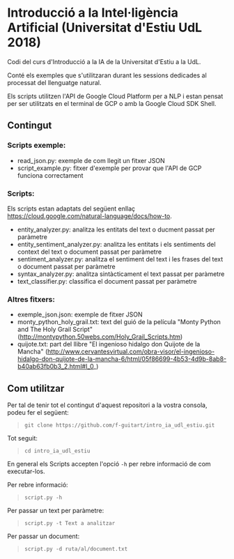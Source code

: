 # Introducció a la Intel·ligència Artificial (Universitat d'Estiu UdL 2018)

Codi del curs d'Introducció a la IA de la Universitat d'Estiu a la UdL.

Conté els exemples que s'utilitzaran durant les sessions dedicades al processat del llenguatge natural.

Els scripts utilitzen l'API de Google Cloud Platform per a NLP i estan pensat per ser utilitzats en el terminal de GCP o amb la Google Cloud SDK Shell.

## Contingut

### Scripts exemple:
* read_json.py: exemple de com llegit un fitxer JSON
* script_example.py: fitxer d'exemple per provar que l'API de GCP funciona correctament

### Scripts:
Els scripts estan adaptats del següent enllaç https://cloud.google.com/natural-language/docs/how-to.

* entity_analyzer.py: analitza les entitats del text o ducment passat per paràmetre
* entity_sentiment_analyzer.py: analitza les entitats i els sentiments del context del text o document passat per paràmetre
* sentiment_analyzer.py: analitza el sentiment del text i les frases del text o document passat per paràmetre
* syntax_analyzer.py: analitza sintàcticament el text passat per paràmetre
* text_classifier.py: classifica el document passat per paràmetre

### Altres fitxers:
* exemple_json.json: exemple de fitxer JSON
* monty_python_holy_grail.txt: text del guió de la película "Monty Python and The Holy Grail Script" (http://montypython.50webs.com/Holy_Grail_Scripts.htm)
* quijote.txt: part del llibre "El ingenioso hidalgo don Quijote de la Mancha" (http://www.cervantesvirtual.com/obra-visor/el-ingenioso-hidalgo-don-quijote-de-la-mancha-6/html/05f86699-4b53-4d9b-8ab8-b40ab63fb0b3_2.html#I_0_)

## Com utilitzar

Per tal de tenir tot el contingut d'aquest repositori a la vostra consola, podeu fer el següent:

> `git clone https://github.com/f-guitart/intro_ia_udl_estiu.git`

Tot seguit:

> `cd intro_ia_udl_estiu`

En general els Scripts accepten l'opció `-h` per rebre informació de com executar-los.

Per rebre informació:

> `script.py -h`

Per passar un text per paràmetre:
> `script.py -t Text a analitzar`

Per passar un document:
> `script.py -d ruta/al/document.txt`

